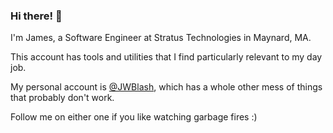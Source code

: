 ### Hi there! 👋

I'm James, a Software Engineer at Stratus Technologies in Maynard, MA.

This account has tools and utilities that I find particularly relevant to my day job.

My personal account is [@JWBlash](https://github.com/jwblash), which has a whole other mess of things that probably don't work.

Follow me on either one if you like watching garbage fires :)
